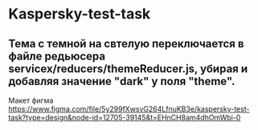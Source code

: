 # Kaspersky-test-task

## Тема с темной на свтелую переключается в файле редьюсера servicex/reducers/themeReducer.js, убирая и добавляя значение "dark" у поля "theme".

Макет фигма https://www.figma.com/file/5y299fXwsvG264LfnuKB3e/kaspersky-test-task?type=design&node-id=12705-39145&t=EHnCH8am4dhOmWbi-0
